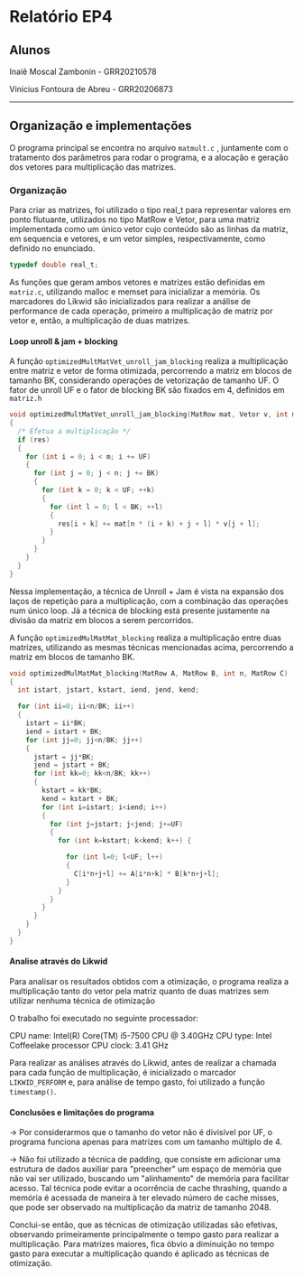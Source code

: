 # Relatório EP4

## Alunos

Inaiê Moscal Zambonin - GRR20210578

Vinicius Fontoura de Abreu - GRR20206873

***

## Organização e implementações

O programa principal se encontra no arquivo ` matmult.c ` , juntamente com o tratamento dos parâmetros para rodar o programa, e a alocação e geração dos vetores para multiplicação das matrizes.

### Organização

Para criar as matrizes, foi utilizado o tipo real_t para representar valores em ponto flutuante, utilizados no tipo MatRow e Vetor, para uma matriz implementada como um único vetor cujo conteúdo são as linhas da matriz, em sequencia e vetores, e um vetor simples, respectivamente, como definido no enunciado.

```c
typedef double real_t;
```

As funções que geram ambos vetores e matrizes estão definidas em ` matriz.c `, utilizando malloc e memset para inicializar a memória. 
Os marcadores do Likwid são inicializados para realizar a análise de performance de cada operação, primeiro a multiplicação de matriz por vetor e, então, a multiplicação de duas matrizes.

#### Loop unroll & jam + blocking

A função ` optimizedMultMatVet_unroll_jam_blocking ` realiza a multiplicação entre matriz e vetor de forma otimizada, percorrendo a matriz em blocos de tamanho BK, considerando operações de vetorização de tamanho UF. O fator de unroll UF e o fator de blocking BK são fixados em 4, definidos em `matriz.h`

```c
void optimizedMultMatVet_unroll_jam_blocking(MatRow mat, Vetor v, int m, int n, Vetor res)
{
  /* Efetua a multiplicação */
  if (res)
  {
    for (int i = 0; i < m; i += UF)
    {
      for (int j = 0; j < n; j += BK)
      {
        for (int k = 0; k < UF; ++k)
        {
          for (int l = 0; l < BK; ++l)
          {
            res[i + k] += mat[n * (i + k) + j + l] * v[j + l];
          }
        }
      }
    }
  }
}
```
Nessa implementação, a técnica de Unroll + Jam é vista na expansão dos laços de repetição para a multiplicação, com a combinação das operações num único loop. Já a técnica de blocking está presente justamente na divisão da matriz em blocos a serem percorridos.

A função `optimizedMulMatMat_blocking` realiza a multiplicação entre duas matrizes, utilizando as mesmas técnicas mencionadas acima, percorrendo a matriz em blocos de tamanho BK. 

```c
void optimizedMulMatMat_blocking(MatRow A, MatRow B, int n, MatRow C)
{
  int istart, jstart, kstart, iend, jend, kend;

  for (int ii=0; ii<n/BK; ii++) 
  {
    istart = ii*BK;
    iend = istart + BK;
    for (int jj=0; jj<n/BK; jj++) 
    {
      jstart = jj*BK;
      jend = jstart + BK;
      for (int kk=0; kk<n/BK; kk++) 
      {
        kstart = kk*BK;
        kend = kstart + BK;
        for (int i=istart; i<iend; i++) 
        {
          for (int j=jstart; j<jend; j+=UF) 
          {
            for (int k=kstart; k<kend; k++) {

              for (int l=0; l<UF; l++) 
              {
                C[i*n+j+l] += A[i*n+k] * B[k*n+j+l];
              }
            }
          }
        }
      }
    }
  }
}
```
#### Analise através do Likwid

Para analisar os resultados obtidos com a otimização, o programa realiza a multiplicação tanto do vetor pela matriz quanto de duas matrizes sem utilizar nenhuma técnica de otimização

O trabalho foi executado no seguinte processador:

CPU name:	Intel(R) Core(TM) i5-7500 CPU @ 3.40GHz
CPU type:	Intel Coffeelake processor
CPU clock:	3.41 GHz

Para realizar as análises através do Likwid, antes de realizar a chamada para cada função de multiplicação, é inicializado o marcador ` LIKWID_PERFORM ` e, para análise de tempo gasto, foi utilizado a função `timestamp()`. 

#### Conclusões e limitações do programa

-> Por considerarmos que o tamanho do vetor não é divisível por UF, o programa funciona apenas para matrizes com um tamanho múltiplo de 4.

-> Não foi utilizado a técnica de padding, que consiste em adicionar uma estrutura de dados auxiliar para "preencher" um espaço de memória que não vai ser utilizado, buscando um "alinhamento" de memória para facilitar acesso. Tal técnica pode evitar a ocorrência de cache thrashing, quando a memória é acessada de maneira à ter elevado número de cache misses, que pode ser observado na multiplicação da matriz de tamanho 2048. 

Conclui-se então, que as técnicas de otimização utilizadas são efetivas, observando primeiramente principalmente o tempo gasto para realizar a multiplicação. Para matrizes maiores, fica óbvio a diminuição no tempo gasto para executar a multiplicação quando é aplicado as técnicas de otimização.
